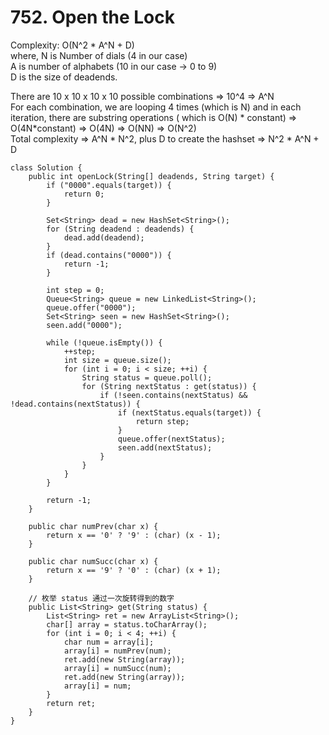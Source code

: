 # 752. Open the Lock

Complexity: O(N^2 \* A^N + D)\
where, N is Number of dials (4 in our case)\
A is number of alphabets (10 in our case -> 0 to 9)\
D is the size of deadends.

There are 10 x 10 x 10 x 10 possible combinations => 10^4 => A^N\
For each combination, we are looping 4 times (which is N) and in each iteration, there are substring operations ( which is O(N) \* constant) => O(4N\*constant) => O(4N) => O(NN) => O(N^2)\
Total complexity => A^N \* N^2, plus D to create the hashset => N^2 \* A^N + D

```
class Solution {
    public int openLock(String[] deadends, String target) {
        if ("0000".equals(target)) {
            return 0;
        }

        Set<String> dead = new HashSet<String>();
        for (String deadend : deadends) {
            dead.add(deadend);
        }
        if (dead.contains("0000")) {
            return -1;
        }

        int step = 0;
        Queue<String> queue = new LinkedList<String>();
        queue.offer("0000");
        Set<String> seen = new HashSet<String>();
        seen.add("0000");

        while (!queue.isEmpty()) {
            ++step;
            int size = queue.size();
            for (int i = 0; i < size; ++i) {
                String status = queue.poll();
                for (String nextStatus : get(status)) {
                    if (!seen.contains(nextStatus) && !dead.contains(nextStatus)) {
                        if (nextStatus.equals(target)) {
                            return step;
                        }
                        queue.offer(nextStatus);
                        seen.add(nextStatus);
                    }
                }
            }
        }

        return -1;
    }

    public char numPrev(char x) {
        return x == '0' ? '9' : (char) (x - 1);
    }

    public char numSucc(char x) {
        return x == '9' ? '0' : (char) (x + 1);
    }

    // 枚举 status 通过一次旋转得到的数字
    public List<String> get(String status) {
        List<String> ret = new ArrayList<String>();
        char[] array = status.toCharArray();
        for (int i = 0; i < 4; ++i) {
            char num = array[i];
            array[i] = numPrev(num);
            ret.add(new String(array));
            array[i] = numSucc(num);
            ret.add(new String(array));
            array[i] = num;
        }
        return ret;
    }
}
```

